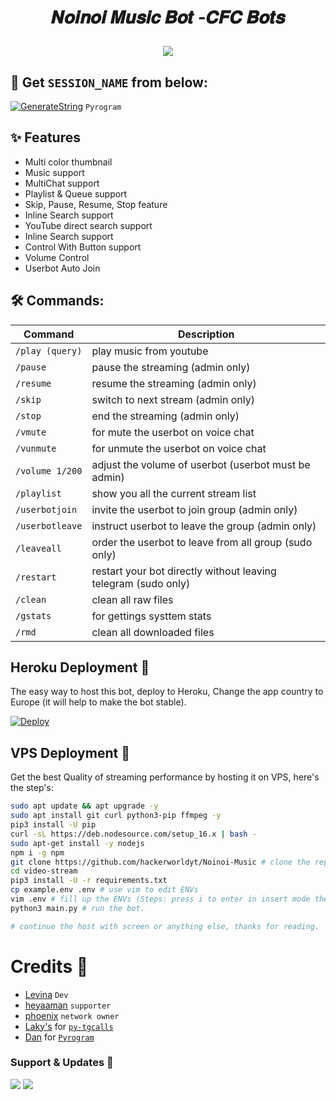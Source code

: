 #      <p align="center">𝑵𝒐𝒊𝒏𝒐𝒊 𝑴𝒖𝒔𝒊𝒄 𝑩𝒐𝒕 -𝑪𝑭𝑪 𝑩𝒐𝒕𝒔  </a></p>
<p align="center">

<p align="center"><a href="https://t.me/noinoi_bot"><img src="https://telegra.ph/file/35fb0b861cf3c93a02e47.jpg"></a></p>
<p align="center">
    


## 🧪 Get `SESSION_NAME` from below:

[![GenerateString](https://img.shields.io/badge/repl.it-generateString-yellowgreen)](https://replit.com/@levinalab/StringSession#main.py) ``Pyrogram``


## ✨ Features
- Multi color thumbnail
- Music support
- MultiChat support
- Playlist & Queue support
- Skip, Pause, Resume, Stop feature
- Inline Search support
- YouTube direct search support
- Inline Search support
- Control With Button support
- Volume Control
- Userbot Auto Join

## 🛠 Commands:
| Command | Description |
| ------ | ------ |
| `/play (query)` | play music from youtube |
| `/pause` | pause the streaming (admin only) |
| `/resume` | resume the streaming (admin only) |
| `/skip` | switch to next stream (admin only) |
| `/stop` | end the streaming (admin only) |
| `/vmute` | for mute the userbot on voice chat |
| `/vunmute` | for unmute the userbot on voice chat |
| `/volume 1/200` | adjust the volume of userbot (userbot must be admin) |
| `/playlist` | show you all the current stream list |
| `/userbotjoin` | invite the userbot to join group (admin only) |
| `/userbotleave` | instruct userbot to leave the group (admin only) |
| `/leaveall` | order the userbot to leave from all group (sudo only) |
| `/restart` | restart your bot directly without leaving telegram (sudo only) |
| `/clean` | clean all raw files |
| `/gstats` | for gettings systtem stats |
| `/rmd` | clean all downloaded files |


## Heroku Deployment 💜
The easy way to host this bot, deploy to Heroku, Change the app country to Europe (it will help to make the bot stable).

[![Deploy](https://www.herokucdn.com/deploy/button.svg)](https://heroku.com/deploy?template=https://github.com/HYKO-XD/NOINOI-MUSIC)

## VPS Deployment 📡
Get the best Quality of streaming performance by hosting it on VPS, here's the step's:

```sh
sudo apt update && apt upgrade -y
sudo apt install git curl python3-pip ffmpeg -y
pip3 install -U pip
curl -sL https://deb.nodesource.com/setup_16.x | bash -
sudo apt-get install -y nodejs
npm i -g npm
git clone https://github.com/hackerworldyt/Noinoi-Music # clone the repo.
cd video-stream
pip3 install -U -r requirements.txt
cp example.env .env # use vim to edit ENVs
vim .env # fill up the ENVs (Steps: press i to enter in insert mode then edit the file. Press Esc to exit the editing mode then type :wq! and press Enter key to save the file).
python3 main.py # run the bot.

# continue the host with screen or anything else, thanks for reading.
```

# Credits 💖

- [Levina](https://github.com/levina-lab) ``Dev``
- [heyaaman](https://github.com/heyaaman) ``supporter``
- [phoenix](https://t.me/phoenixwarmed) ``network owner``
- [Laky's](https://github.com/Laky-64) for [``py-tgcalls``](https://github.com/pytgcalls/pytgcalls)
- [Dan](https://github.com/delivrance) for [``Pyrogram``](https://github.com/pyrogram)

### Support & Updates 🎑
<a href="https://t.me/CFC_BOT_SUPPORT"><img src="https://img.shields.io/badge/Join-Group%20Support-blue.svg?style=for-the-badge&logo=Telegram"></a> <a href="https://t.me/BAZIGARXD"><img src="https://img.shields.io/badge/Join-Updates%20Channel-blue.svg?style=for-the-badge&logo=Telegram"></a>
